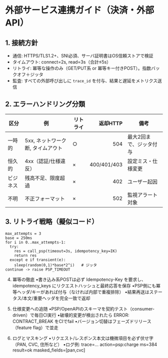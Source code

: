 <!-- freshcart/docs/10_engineering/INTEGRATIONS.md -->
# 外部サービス連携ガイド（決済・外部API）

## 1. 接続方針
- 通信: HTTPS/TLS1.2+、SNI必須、サーバ証明書はOS信頼ストアで検証
- タイムアウト: connect=2s, read=3s（合計≤5s）
- リトライ: 冪等な操作のみ（GET/PUT系 or 冪等キー付きPOST）。指数バックオフ＋ジッタ
- 監査: すべての外部呼び出しに `trace_id` を付与、結果と遅延をメトリクス送信

## 2. エラーハンドリング分類
| 区分 | 例 | リトライ | 返却HTTP | 備考 |
|---|---|---|---:|---|
| 一時的 | 5xx, ネットワーク断, タイムアウト | ○ | 504 | 最大2回まで、ジッタ付与 |
| 恒久的 | 4xx（認証/仕様違反） | × | 400/401/403 | 設定ミス・仕様変更 |
| ビジネス | 残高不足、限度超過 | × | 402 | ユーザー起因 |
| 不明 | 不正フォーマット | × | 502 | 監視アラート対象 |

## 3. リトライ戦略（擬似コード）
```pseudo
max_attempts = 3
base = 250ms
for i in 0..max_attempts-1:
  try:
    res = call_psp(timeout=3s, idempotency_key=IK)
    return res
  except e if transient(e):
    sleep(random(0,1)*base*2^i)   # ジッタ
continue -> raise PSP_TIMEOUT
```

4. 冪等の徹底
•書き込み系POSTは必ず Idempotency-Key を要求し、idempotency_keys にリクエストハッシュと最終応答を保存
•PSP側にも冪等ヘッダ/キーがあれば付与（なければ内部で重複排除）
•結果再送はステータス/本文/重要ヘッダを完全一致で返却

5. 仕様変更への追随
•PSP/OpenAPIのスキーマを契約テスト（consumer-driven）で毎日CI実行
•破壊的変更が検出されたら ERROR: CONTRACT_BREAK をCIでfail
•バージョン切替はフェーズドリリース（feature flag）で並走

6. ログとマスキング
•リクエスト/レスポンス本文は機微項目を必ず伏せ字（PAN, CVC, 住所など）
•ログ例: trace=... action=psp:charge ms=384 result=ok masked_fields=[pan,cvc]

